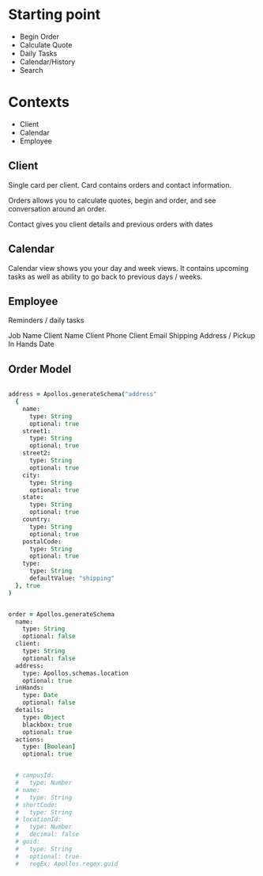 Starting point
==============

-	Begin Order
-	Calculate Quote
-	Daily Tasks
-	Calendar/History
-	Search

Contexts
========

-	Client
-	Calendar
-	Employee

Client
------

Single card per client. Card contains orders and contact information.

Orders allows you to calculate quotes, begin and order, and see conversation around an order.

Contact gives you client details and previous orders with dates

Calendar
--------

Calendar view shows you your day and week views. It contains upcoming tasks as well as ability to go back to previous days / weeks.

Employee
--------

Reminders / daily tasks

Job Name Client Name Client Phone Client Email Shipping Address / Pickup In Hands Date

Order Model
-----------

```coffeescript

address = Apollos.generateSchema("address"
  {
    name:
      type: String
      optional: true
    street1:
      type: String
      optional: true
    street2:
      type: String
      optional: true
    city:
      type: String
      optional: true
    state:
      type: String
      optional: true
    country:
      type: String
      optional: true
    postalCode:
      type: String
      optional: true
    type:
      type: String
      defaultValue: "shipping"
  }, true
)


order = Apollos.generateSchema
  name:
    type: String
    optional: false
  client:
    type: String
    optional: false
  address:
    type: Apollos.schemas.location
    optional: true
  inHands:
    type: Date
    optional: false
  details:
    type: Object
    blackbox: true
    optional: true
  actions:
    type: [Boolean]
    optional: true


  # campusId:
  #   type: Number
  # name:
  #   type: String
  # shortCode:
  #   type: String
  # locationId:
  #   type: Number
  #   decimal: false
  # guid:
  #   type: String
  #   optional: true
  #   regEx: Apollos.regex.guid



```
